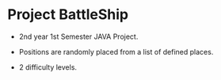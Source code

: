 Project BattleShip
=====================

- 2nd year 1st Semester JAVA Project.

- Positions are randomly placed from a list of defined places.

- 2 difficulty levels.
